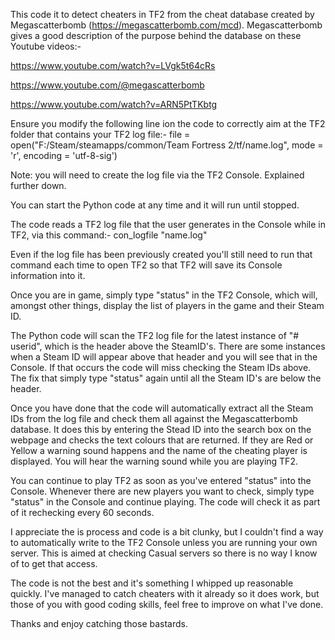 This code it to detect cheaters in TF2 from the cheat database created by Megascatterbomb (https://megascatterbomb.com/mcd). 
Megascatterbomb gives a good description of the purpose behind the database on these Youtube videos:- 

https://www.youtube.com/watch?v=LVgk5t64cRs

https://www.youtube.com/@megascatterbomb

https://www.youtube.com/watch?v=ARN5PtTKbtg

Ensure you modify the following line ion the code to correctly aim at the TF2 folder that contains your TF2 log file:-
file = open("F:\/Steam\/steamapps\/common\/Team Fortress 2\/tf\/name.log", mode = 'r', encoding = 'utf-8-sig')

Note: you will need to create the log file via the TF2 Console. Explained further down.

You can start the Python code at any time and it will run until stopped.

The code reads a TF2 log file that the user generates in the Console while in TF2, via this command:-
con_logfile "name.log"

Even if the log file has been previously created you'll still need to run that command each time to open TF2 so that TF2 will save its Console information into it.

Once you are in game, simply type "status" in the TF2 Console, which will, amongst other things, display the list of players in the game and their Steam ID.

The Python code will scan the TF2 log file for the latest instance of "# userid", which is the header above the SteamID's.
There are some instances when a Steam ID will appear above that header and you will see that in the Console. If that occurs the code will miss checking the Steam IDs above.
The fix that simply type "status" again until all the Steam ID's are below the header.

Once you have done that the code will automatically extract all the Steam IDs from the log file and check them all against the Megascatterbomb database.
It does this by entering the Stead ID into the search box on the webpage and checks the text colours that are returned. If they are Red or Yellow a warning sound happens and the name of the cheating player is displayed. You will hear the warning sound while you are playing TF2.

You can continue to play TF2 as soon as you've entered "status" into the Console.
Whenever there are new players you want to check, simply type "status" in the Console and continue playing. The code will check it as part of it rechecking every 60 seconds.

I appreciate the is process and code is a bit clunky, but I couldn't find a way to automatically write to the TF2 Console unless you are running your own server.
This is aimed at checking Casual servers so there is no way I know of to get that access.

The code is not the best and it's something I whipped up reasonable quickly. I've managed to catch cheaters with it already so it does work, but those of you with good coding skills, feel free to improve on what I've done.

Thanks and enjoy catching those bastards.
